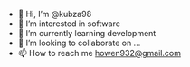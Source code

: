 - 👋 Hi, I’m @kubza98
- 👀 I’m interested in software
- 🌱 I’m currently learning development
- 💞️ I’m looking to collaborate on ...
- 📫 How to reach me howen932@gmail.com

<!---
kubza98/kubza98 is a ✨ special ✨ repository because its `README.md` (this file) appears on your GitHub profile.
You can click the Preview link to take a look at your changes.
--->
